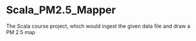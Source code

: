# Scala_PM2.5_Mapper
The Scala course project, which would ingest the given data file and draw a PM 2.5 map
